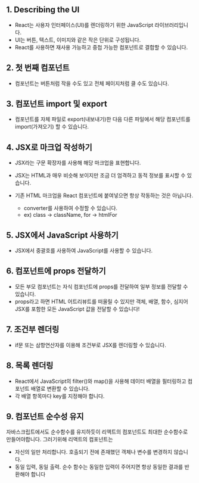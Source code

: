 ## 1. Describing the UI

- React는 사용자 인터페이스(UI)를 렌더링하기 위한 JavaScript 라이브러리입니다.
- UI는 버튼, 텍스트, 이미지와 같은 작은 단위로 구성됩니다.
- React를 사용하면 재사용 가능하고 중첩 가능한 컴포넌트로 결합할 수 있습니다.

## 2. 첫 번째 컴포넌트

- 컴포넌트는 버튼처럼 작을 수도 있고 전체 페이지처럼 클 수도 있습니다.

## 3. 컴포넌트 import 및 export

- 컴포넌트를 자체 파일로 export(내보내기)한 다음 다른 파일에서 해당 컴포넌트를 import(가져오기) 할 수 있습니다.

## 4. JSX로 마크업 작성하기

- JSX라는 구문 확장자를 사용해 해당 마크업을 표현합니다.
- JSX는 HTML과 매우 비슷해 보이지만 조금 더 엄격하고 동적 정보를 표시할 수 있습니다.
- 기존 HTML 마크업을 React 컴포넌트에 붙여넣으면 항상 작동하는 것은 아닙니다.

  - converter를 사용하여 수정할 수 있습니다.
  - ex) class -> className, for -> htmlFor

## 5. JSX에서 JavaScript 사용하기

- JSX에서 중괄호를 사용하여 JavaScript를 사용할 수 있습니다.

## 6. 컴포넌트에 props 전달하기

- 모든 부모 컴포넌트는 자식 컴포넌트에 props를 전달하여 일부 정보를 전달할 수 있습니다.
- props라고 하면 HTML 어트리뷰트를 떠올릴 수 있지만 객체, 배열, 함수, 심지어 JSX를 포함한 모든 JavaScript 값을 전달할 수 있습니다!

## 7. 조건부 렌더링

- if문 또는 삼항연산자를 이용해 조건부로 JSX를 렌더링할 수 있습니다.

## 8. 목록 렌더링

- React에서 JavaScript의 filter()와 map()을 사용해 데이터 배열을 필터링하고 컴포넌트 배열로 변환할 수 있습니다.
- 각 배열 항목마다 key를 지정해야 합니다.

## 9. 컴포넌트 순수성 유지

자바스크립트에서도 순수함수를 유지하듯이 리액트의 컴포넌트도 최대한 순수함수로 만들어야합니다.
그러기위해 리액트의 컴포넌트는

- 자신의 일만 처리합니다. 호출되기 전에 존재했던 객체나 변수를 변경하지 않습니다.
- 동일 입력, 동일 출력. 순수 함수는 동일한 입력이 주어지면 항상 동일한 결과를 반환해야 합니다
